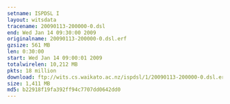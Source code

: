 ```yaml
---
setname: ISPDSL I
layout: witsdata
tracename: 20090113-200000-0.dsl
end: Wed Jan 14 09:30:00 2009
originalname: 20090113-200000-0.dsl.erf
gzsize: 561 MB
len: 0:30:00
start: Wed Jan 14 09:00:01 2009
totalwirelen: 10,212 MB
pkts: 18 million
download: ftp://wits.cs.waikato.ac.nz/ispdsl/1/20090113-200000-0.dsl.erf.gz
size: 1,411 MB
md5: b22918f19fa392ff94c7707dd0642dd0
---
```

